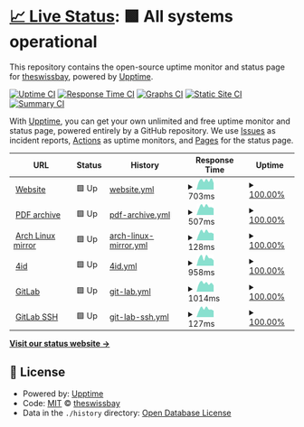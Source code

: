 # [📈 Live Status](https://theswissbay.github.io/status): <!--live status--> **🟩 All systems operational**

This repository contains the open-source uptime monitor and status page for [theswissbay](https://theswissbay.github.io/status), powered by [Upptime](https://github.com/upptime/upptime).

[![Uptime CI](https://github.com/theswissbay/status/workflows/Uptime%20CI/badge.svg)](https://github.com/theswissbay/status/actions?query=workflow%3A%22Uptime+CI%22)
[![Response Time CI](https://github.com/theswissbay/status/workflows/Response%20Time%20CI/badge.svg)](https://github.com/theswissbay/status/actions?query=workflow%3A%22Response+Time+CI%22)
[![Graphs CI](https://github.com/theswissbay/status/workflows/Graphs%20CI/badge.svg)](https://github.com/theswissbay/status/actions?query=workflow%3A%22Graphs+CI%22)
[![Static Site CI](https://github.com/theswissbay/status/workflows/Static%20Site%20CI/badge.svg)](https://github.com/theswissbay/status/actions?query=workflow%3A%22Static+Site+CI%22)
[![Summary CI](https://github.com/theswissbay/status/workflows/Summary%20CI/badge.svg)](https://github.com/theswissbay/status/actions?query=workflow%3A%22Summary+CI%22)

With [Upptime](https://upptime.js.org), you can get your own unlimited and free uptime monitor and status page, powered entirely by a GitHub repository. We use [Issues](https://github.com/theswissbay/status/issues) as incident reports, [Actions](https://github.com/theswissbay/status/actions) as uptime monitors, and [Pages](https://theswissbay.github.io/status) for the status page.

<!--start: status pages-->
<!-- This summary is generated by Upptime (https://github.com/upptime/upptime) -->
<!-- Do not edit this manually, your changes will be overwritten -->
<!-- prettier-ignore -->
| URL | Status | History | Response Time | Uptime |
| --- | ------ | ------- | ------------- | ------ |
| <img alt="" src="https://theswissbay.ch/favicon.ico" height="13"> [Website](https://theswissbay.ch/) | 🟩 Up | [website.yml](https://github.com/theswissbay/status/commits/HEAD/history/website.yml) | <details><summary><img alt="Response time graph" src="./graphs/website/response-time-week.png" height="20"> 703ms</summary><br><a href="https://theswissbay.github.io/status/history/website"><img alt="Response time 539" src="https://img.shields.io/endpoint?url=https%3A%2F%2Fraw.githubusercontent.com%2Ftheswissbay%2Fstatus%2FHEAD%2Fapi%2Fwebsite%2Fresponse-time.json"></a><br><a href="https://theswissbay.github.io/status/history/website"><img alt="24-hour response time 509" src="https://img.shields.io/endpoint?url=https%3A%2F%2Fraw.githubusercontent.com%2Ftheswissbay%2Fstatus%2FHEAD%2Fapi%2Fwebsite%2Fresponse-time-day.json"></a><br><a href="https://theswissbay.github.io/status/history/website"><img alt="7-day response time 703" src="https://img.shields.io/endpoint?url=https%3A%2F%2Fraw.githubusercontent.com%2Ftheswissbay%2Fstatus%2FHEAD%2Fapi%2Fwebsite%2Fresponse-time-week.json"></a><br><a href="https://theswissbay.github.io/status/history/website"><img alt="30-day response time 666" src="https://img.shields.io/endpoint?url=https%3A%2F%2Fraw.githubusercontent.com%2Ftheswissbay%2Fstatus%2FHEAD%2Fapi%2Fwebsite%2Fresponse-time-month.json"></a><br><a href="https://theswissbay.github.io/status/history/website"><img alt="1-year response time 548" src="https://img.shields.io/endpoint?url=https%3A%2F%2Fraw.githubusercontent.com%2Ftheswissbay%2Fstatus%2FHEAD%2Fapi%2Fwebsite%2Fresponse-time-year.json"></a></details> | <details><summary><a href="https://theswissbay.github.io/status/history/website">100.00%</a></summary><a href="https://theswissbay.github.io/status/history/website"><img alt="All-time uptime 99.90%" src="https://img.shields.io/endpoint?url=https%3A%2F%2Fraw.githubusercontent.com%2Ftheswissbay%2Fstatus%2FHEAD%2Fapi%2Fwebsite%2Fuptime.json"></a><br><a href="https://theswissbay.github.io/status/history/website"><img alt="24-hour uptime 100.00%" src="https://img.shields.io/endpoint?url=https%3A%2F%2Fraw.githubusercontent.com%2Ftheswissbay%2Fstatus%2FHEAD%2Fapi%2Fwebsite%2Fuptime-day.json"></a><br><a href="https://theswissbay.github.io/status/history/website"><img alt="7-day uptime 100.00%" src="https://img.shields.io/endpoint?url=https%3A%2F%2Fraw.githubusercontent.com%2Ftheswissbay%2Fstatus%2FHEAD%2Fapi%2Fwebsite%2Fuptime-week.json"></a><br><a href="https://theswissbay.github.io/status/history/website"><img alt="30-day uptime 99.83%" src="https://img.shields.io/endpoint?url=https%3A%2F%2Fraw.githubusercontent.com%2Ftheswissbay%2Fstatus%2FHEAD%2Fapi%2Fwebsite%2Fuptime-month.json"></a><br><a href="https://theswissbay.github.io/status/history/website"><img alt="1-year uptime 99.89%" src="https://img.shields.io/endpoint?url=https%3A%2F%2Fraw.githubusercontent.com%2Ftheswissbay%2Fstatus%2FHEAD%2Fapi%2Fwebsite%2Fuptime-year.json"></a></details>
| <img alt="" src="https://theswissbay.ch/favicon.ico" height="13"> [PDF archive](https://theswissbay.ch/pdf/changelog.html) | 🟩 Up | [pdf-archive.yml](https://github.com/theswissbay/status/commits/HEAD/history/pdf-archive.yml) | <details><summary><img alt="Response time graph" src="./graphs/pdf-archive/response-time-week.png" height="20"> 507ms</summary><br><a href="https://theswissbay.github.io/status/history/pdf-archive"><img alt="Response time 737" src="https://img.shields.io/endpoint?url=https%3A%2F%2Fraw.githubusercontent.com%2Ftheswissbay%2Fstatus%2FHEAD%2Fapi%2Fpdf-archive%2Fresponse-time.json"></a><br><a href="https://theswissbay.github.io/status/history/pdf-archive"><img alt="24-hour response time 403" src="https://img.shields.io/endpoint?url=https%3A%2F%2Fraw.githubusercontent.com%2Ftheswissbay%2Fstatus%2FHEAD%2Fapi%2Fpdf-archive%2Fresponse-time-day.json"></a><br><a href="https://theswissbay.github.io/status/history/pdf-archive"><img alt="7-day response time 507" src="https://img.shields.io/endpoint?url=https%3A%2F%2Fraw.githubusercontent.com%2Ftheswissbay%2Fstatus%2FHEAD%2Fapi%2Fpdf-archive%2Fresponse-time-week.json"></a><br><a href="https://theswissbay.github.io/status/history/pdf-archive"><img alt="30-day response time 608" src="https://img.shields.io/endpoint?url=https%3A%2F%2Fraw.githubusercontent.com%2Ftheswissbay%2Fstatus%2FHEAD%2Fapi%2Fpdf-archive%2Fresponse-time-month.json"></a><br><a href="https://theswissbay.github.io/status/history/pdf-archive"><img alt="1-year response time 730" src="https://img.shields.io/endpoint?url=https%3A%2F%2Fraw.githubusercontent.com%2Ftheswissbay%2Fstatus%2FHEAD%2Fapi%2Fpdf-archive%2Fresponse-time-year.json"></a></details> | <details><summary><a href="https://theswissbay.github.io/status/history/pdf-archive">100.00%</a></summary><a href="https://theswissbay.github.io/status/history/pdf-archive"><img alt="All-time uptime 99.90%" src="https://img.shields.io/endpoint?url=https%3A%2F%2Fraw.githubusercontent.com%2Ftheswissbay%2Fstatus%2FHEAD%2Fapi%2Fpdf-archive%2Fuptime.json"></a><br><a href="https://theswissbay.github.io/status/history/pdf-archive"><img alt="24-hour uptime 100.00%" src="https://img.shields.io/endpoint?url=https%3A%2F%2Fraw.githubusercontent.com%2Ftheswissbay%2Fstatus%2FHEAD%2Fapi%2Fpdf-archive%2Fuptime-day.json"></a><br><a href="https://theswissbay.github.io/status/history/pdf-archive"><img alt="7-day uptime 100.00%" src="https://img.shields.io/endpoint?url=https%3A%2F%2Fraw.githubusercontent.com%2Ftheswissbay%2Fstatus%2FHEAD%2Fapi%2Fpdf-archive%2Fuptime-week.json"></a><br><a href="https://theswissbay.github.io/status/history/pdf-archive"><img alt="30-day uptime 99.83%" src="https://img.shields.io/endpoint?url=https%3A%2F%2Fraw.githubusercontent.com%2Ftheswissbay%2Fstatus%2FHEAD%2Fapi%2Fpdf-archive%2Fuptime-month.json"></a><br><a href="https://theswissbay.github.io/status/history/pdf-archive"><img alt="1-year uptime 99.89%" src="https://img.shields.io/endpoint?url=https%3A%2F%2Fraw.githubusercontent.com%2Ftheswissbay%2Fstatus%2FHEAD%2Fapi%2Fpdf-archive%2Fuptime-year.json"></a></details>
| <img alt="" src="https://upload.wikimedia.org/wikipedia/commons/thumb/a/a5/Archlinux-icon-crystal-64.svg/65px-Archlinux-icon-crystal-64.svg.png" height="13"> [Arch Linux mirror](https://theswissbay.ch/archlinux/lastupdate) | 🟩 Up | [arch-linux-mirror.yml](https://github.com/theswissbay/status/commits/HEAD/history/arch-linux-mirror.yml) | <details><summary><img alt="Response time graph" src="./graphs/arch-linux-mirror/response-time-week.png" height="20"> 128ms</summary><br><a href="https://theswissbay.github.io/status/history/arch-linux-mirror"><img alt="Response time 132" src="https://img.shields.io/endpoint?url=https%3A%2F%2Fraw.githubusercontent.com%2Ftheswissbay%2Fstatus%2FHEAD%2Fapi%2Farch-linux-mirror%2Fresponse-time.json"></a><br><a href="https://theswissbay.github.io/status/history/arch-linux-mirror"><img alt="24-hour response time 103" src="https://img.shields.io/endpoint?url=https%3A%2F%2Fraw.githubusercontent.com%2Ftheswissbay%2Fstatus%2FHEAD%2Fapi%2Farch-linux-mirror%2Fresponse-time-day.json"></a><br><a href="https://theswissbay.github.io/status/history/arch-linux-mirror"><img alt="7-day response time 128" src="https://img.shields.io/endpoint?url=https%3A%2F%2Fraw.githubusercontent.com%2Ftheswissbay%2Fstatus%2FHEAD%2Fapi%2Farch-linux-mirror%2Fresponse-time-week.json"></a><br><a href="https://theswissbay.github.io/status/history/arch-linux-mirror"><img alt="30-day response time 129" src="https://img.shields.io/endpoint?url=https%3A%2F%2Fraw.githubusercontent.com%2Ftheswissbay%2Fstatus%2FHEAD%2Fapi%2Farch-linux-mirror%2Fresponse-time-month.json"></a><br><a href="https://theswissbay.github.io/status/history/arch-linux-mirror"><img alt="1-year response time 132" src="https://img.shields.io/endpoint?url=https%3A%2F%2Fraw.githubusercontent.com%2Ftheswissbay%2Fstatus%2FHEAD%2Fapi%2Farch-linux-mirror%2Fresponse-time-year.json"></a></details> | <details><summary><a href="https://theswissbay.github.io/status/history/arch-linux-mirror">100.00%</a></summary><a href="https://theswissbay.github.io/status/history/arch-linux-mirror"><img alt="All-time uptime 99.91%" src="https://img.shields.io/endpoint?url=https%3A%2F%2Fraw.githubusercontent.com%2Ftheswissbay%2Fstatus%2FHEAD%2Fapi%2Farch-linux-mirror%2Fuptime.json"></a><br><a href="https://theswissbay.github.io/status/history/arch-linux-mirror"><img alt="24-hour uptime 100.00%" src="https://img.shields.io/endpoint?url=https%3A%2F%2Fraw.githubusercontent.com%2Ftheswissbay%2Fstatus%2FHEAD%2Fapi%2Farch-linux-mirror%2Fuptime-day.json"></a><br><a href="https://theswissbay.github.io/status/history/arch-linux-mirror"><img alt="7-day uptime 100.00%" src="https://img.shields.io/endpoint?url=https%3A%2F%2Fraw.githubusercontent.com%2Ftheswissbay%2Fstatus%2FHEAD%2Fapi%2Farch-linux-mirror%2Fuptime-week.json"></a><br><a href="https://theswissbay.github.io/status/history/arch-linux-mirror"><img alt="30-day uptime 99.83%" src="https://img.shields.io/endpoint?url=https%3A%2F%2Fraw.githubusercontent.com%2Ftheswissbay%2Fstatus%2FHEAD%2Fapi%2Farch-linux-mirror%2Fuptime-month.json"></a><br><a href="https://theswissbay.github.io/status/history/arch-linux-mirror"><img alt="1-year uptime 99.90%" src="https://img.shields.io/endpoint?url=https%3A%2F%2Fraw.githubusercontent.com%2Ftheswissbay%2Fstatus%2FHEAD%2Fapi%2Farch-linux-mirror%2Fuptime-year.json"></a></details>
| <img alt="" src="https://fourid.theswissbay.ch/static/img/ico.webp" height="13"> [4id](https://fourid.theswissbay.ch/) | 🟩 Up | [4id.yml](https://github.com/theswissbay/status/commits/HEAD/history/4id.yml) | <details><summary><img alt="Response time graph" src="./graphs/4id/response-time-week.png" height="20"> 958ms</summary><br><a href="https://theswissbay.github.io/status/history/4id"><img alt="Response time 646" src="https://img.shields.io/endpoint?url=https%3A%2F%2Fraw.githubusercontent.com%2Ftheswissbay%2Fstatus%2FHEAD%2Fapi%2F4id%2Fresponse-time.json"></a><br><a href="https://theswissbay.github.io/status/history/4id"><img alt="24-hour response time 641" src="https://img.shields.io/endpoint?url=https%3A%2F%2Fraw.githubusercontent.com%2Ftheswissbay%2Fstatus%2FHEAD%2Fapi%2F4id%2Fresponse-time-day.json"></a><br><a href="https://theswissbay.github.io/status/history/4id"><img alt="7-day response time 958" src="https://img.shields.io/endpoint?url=https%3A%2F%2Fraw.githubusercontent.com%2Ftheswissbay%2Fstatus%2FHEAD%2Fapi%2F4id%2Fresponse-time-week.json"></a><br><a href="https://theswissbay.github.io/status/history/4id"><img alt="30-day response time 878" src="https://img.shields.io/endpoint?url=https%3A%2F%2Fraw.githubusercontent.com%2Ftheswissbay%2Fstatus%2FHEAD%2Fapi%2F4id%2Fresponse-time-month.json"></a><br><a href="https://theswissbay.github.io/status/history/4id"><img alt="1-year response time 668" src="https://img.shields.io/endpoint?url=https%3A%2F%2Fraw.githubusercontent.com%2Ftheswissbay%2Fstatus%2FHEAD%2Fapi%2F4id%2Fresponse-time-year.json"></a></details> | <details><summary><a href="https://theswissbay.github.io/status/history/4id">100.00%</a></summary><a href="https://theswissbay.github.io/status/history/4id"><img alt="All-time uptime 98.65%" src="https://img.shields.io/endpoint?url=https%3A%2F%2Fraw.githubusercontent.com%2Ftheswissbay%2Fstatus%2FHEAD%2Fapi%2F4id%2Fuptime.json"></a><br><a href="https://theswissbay.github.io/status/history/4id"><img alt="24-hour uptime 100.00%" src="https://img.shields.io/endpoint?url=https%3A%2F%2Fraw.githubusercontent.com%2Ftheswissbay%2Fstatus%2FHEAD%2Fapi%2F4id%2Fuptime-day.json"></a><br><a href="https://theswissbay.github.io/status/history/4id"><img alt="7-day uptime 100.00%" src="https://img.shields.io/endpoint?url=https%3A%2F%2Fraw.githubusercontent.com%2Ftheswissbay%2Fstatus%2FHEAD%2Fapi%2F4id%2Fuptime-week.json"></a><br><a href="https://theswissbay.github.io/status/history/4id"><img alt="30-day uptime 99.82%" src="https://img.shields.io/endpoint?url=https%3A%2F%2Fraw.githubusercontent.com%2Ftheswissbay%2Fstatus%2FHEAD%2Fapi%2F4id%2Fuptime-month.json"></a><br><a href="https://theswissbay.github.io/status/history/4id"><img alt="1-year uptime 98.52%" src="https://img.shields.io/endpoint?url=https%3A%2F%2Fraw.githubusercontent.com%2Ftheswissbay%2Fstatus%2FHEAD%2Fapi%2F4id%2Fuptime-year.json"></a></details>
| <img alt="" src="https://gitlab.theswissbay.ch/assets/favicon-72a2cad5025aa931d6ea56c3201d1f18e68a8cd39788c7c80d5b2b82aa5143ef.png" height="13"> [GitLab](https://gitlab.theswissbay.ch/users/sign_in) | 🟩 Up | [git-lab.yml](https://github.com/theswissbay/status/commits/HEAD/history/git-lab.yml) | <details><summary><img alt="Response time graph" src="./graphs/git-lab/response-time-week.png" height="20"> 1014ms</summary><br><a href="https://theswissbay.github.io/status/history/git-lab"><img alt="Response time 843" src="https://img.shields.io/endpoint?url=https%3A%2F%2Fraw.githubusercontent.com%2Ftheswissbay%2Fstatus%2FHEAD%2Fapi%2Fgit-lab%2Fresponse-time.json"></a><br><a href="https://theswissbay.github.io/status/history/git-lab"><img alt="24-hour response time 761" src="https://img.shields.io/endpoint?url=https%3A%2F%2Fraw.githubusercontent.com%2Ftheswissbay%2Fstatus%2FHEAD%2Fapi%2Fgit-lab%2Fresponse-time-day.json"></a><br><a href="https://theswissbay.github.io/status/history/git-lab"><img alt="7-day response time 1014" src="https://img.shields.io/endpoint?url=https%3A%2F%2Fraw.githubusercontent.com%2Ftheswissbay%2Fstatus%2FHEAD%2Fapi%2Fgit-lab%2Fresponse-time-week.json"></a><br><a href="https://theswissbay.github.io/status/history/git-lab"><img alt="30-day response time 1013" src="https://img.shields.io/endpoint?url=https%3A%2F%2Fraw.githubusercontent.com%2Ftheswissbay%2Fstatus%2FHEAD%2Fapi%2Fgit-lab%2Fresponse-time-month.json"></a><br><a href="https://theswissbay.github.io/status/history/git-lab"><img alt="1-year response time 860" src="https://img.shields.io/endpoint?url=https%3A%2F%2Fraw.githubusercontent.com%2Ftheswissbay%2Fstatus%2FHEAD%2Fapi%2Fgit-lab%2Fresponse-time-year.json"></a></details> | <details><summary><a href="https://theswissbay.github.io/status/history/git-lab">100.00%</a></summary><a href="https://theswissbay.github.io/status/history/git-lab"><img alt="All-time uptime 99.89%" src="https://img.shields.io/endpoint?url=https%3A%2F%2Fraw.githubusercontent.com%2Ftheswissbay%2Fstatus%2FHEAD%2Fapi%2Fgit-lab%2Fuptime.json"></a><br><a href="https://theswissbay.github.io/status/history/git-lab"><img alt="24-hour uptime 100.00%" src="https://img.shields.io/endpoint?url=https%3A%2F%2Fraw.githubusercontent.com%2Ftheswissbay%2Fstatus%2FHEAD%2Fapi%2Fgit-lab%2Fuptime-day.json"></a><br><a href="https://theswissbay.github.io/status/history/git-lab"><img alt="7-day uptime 100.00%" src="https://img.shields.io/endpoint?url=https%3A%2F%2Fraw.githubusercontent.com%2Ftheswissbay%2Fstatus%2FHEAD%2Fapi%2Fgit-lab%2Fuptime-week.json"></a><br><a href="https://theswissbay.github.io/status/history/git-lab"><img alt="30-day uptime 99.80%" src="https://img.shields.io/endpoint?url=https%3A%2F%2Fraw.githubusercontent.com%2Ftheswissbay%2Fstatus%2FHEAD%2Fapi%2Fgit-lab%2Fuptime-month.json"></a><br><a href="https://theswissbay.github.io/status/history/git-lab"><img alt="1-year uptime 99.88%" src="https://img.shields.io/endpoint?url=https%3A%2F%2Fraw.githubusercontent.com%2Ftheswissbay%2Fstatus%2FHEAD%2Fapi%2Fgit-lab%2Fuptime-year.json"></a></details>
| <img alt="" src="https://gitlab.theswissbay.ch/assets/favicon-72a2cad5025aa931d6ea56c3201d1f18e68a8cd39788c7c80d5b2b82aa5143ef.png" height="13"> [GitLab SSH](81.6.2.165) | 🟩 Up | [git-lab-ssh.yml](https://github.com/theswissbay/status/commits/HEAD/history/git-lab-ssh.yml) | <details><summary><img alt="Response time graph" src="./graphs/git-lab-ssh/response-time-week.png" height="20"> 127ms</summary><br><a href="https://theswissbay.github.io/status/history/git-lab-ssh"><img alt="Response time 127" src="https://img.shields.io/endpoint?url=https%3A%2F%2Fraw.githubusercontent.com%2Ftheswissbay%2Fstatus%2FHEAD%2Fapi%2Fgit-lab-ssh%2Fresponse-time.json"></a><br><a href="https://theswissbay.github.io/status/history/git-lab-ssh"><img alt="24-hour response time 99" src="https://img.shields.io/endpoint?url=https%3A%2F%2Fraw.githubusercontent.com%2Ftheswissbay%2Fstatus%2FHEAD%2Fapi%2Fgit-lab-ssh%2Fresponse-time-day.json"></a><br><a href="https://theswissbay.github.io/status/history/git-lab-ssh"><img alt="7-day response time 127" src="https://img.shields.io/endpoint?url=https%3A%2F%2Fraw.githubusercontent.com%2Ftheswissbay%2Fstatus%2FHEAD%2Fapi%2Fgit-lab-ssh%2Fresponse-time-week.json"></a><br><a href="https://theswissbay.github.io/status/history/git-lab-ssh"><img alt="30-day response time 125" src="https://img.shields.io/endpoint?url=https%3A%2F%2Fraw.githubusercontent.com%2Ftheswissbay%2Fstatus%2FHEAD%2Fapi%2Fgit-lab-ssh%2Fresponse-time-month.json"></a><br><a href="https://theswissbay.github.io/status/history/git-lab-ssh"><img alt="1-year response time 127" src="https://img.shields.io/endpoint?url=https%3A%2F%2Fraw.githubusercontent.com%2Ftheswissbay%2Fstatus%2FHEAD%2Fapi%2Fgit-lab-ssh%2Fresponse-time-year.json"></a></details> | <details><summary><a href="https://theswissbay.github.io/status/history/git-lab-ssh">100.00%</a></summary><a href="https://theswissbay.github.io/status/history/git-lab-ssh"><img alt="All-time uptime 98.59%" src="https://img.shields.io/endpoint?url=https%3A%2F%2Fraw.githubusercontent.com%2Ftheswissbay%2Fstatus%2FHEAD%2Fapi%2Fgit-lab-ssh%2Fuptime.json"></a><br><a href="https://theswissbay.github.io/status/history/git-lab-ssh"><img alt="24-hour uptime 100.00%" src="https://img.shields.io/endpoint?url=https%3A%2F%2Fraw.githubusercontent.com%2Ftheswissbay%2Fstatus%2FHEAD%2Fapi%2Fgit-lab-ssh%2Fuptime-day.json"></a><br><a href="https://theswissbay.github.io/status/history/git-lab-ssh"><img alt="7-day uptime 100.00%" src="https://img.shields.io/endpoint?url=https%3A%2F%2Fraw.githubusercontent.com%2Ftheswissbay%2Fstatus%2FHEAD%2Fapi%2Fgit-lab-ssh%2Fuptime-week.json"></a><br><a href="https://theswissbay.github.io/status/history/git-lab-ssh"><img alt="30-day uptime 99.85%" src="https://img.shields.io/endpoint?url=https%3A%2F%2Fraw.githubusercontent.com%2Ftheswissbay%2Fstatus%2FHEAD%2Fapi%2Fgit-lab-ssh%2Fuptime-month.json"></a><br><a href="https://theswissbay.github.io/status/history/git-lab-ssh"><img alt="1-year uptime 98.46%" src="https://img.shields.io/endpoint?url=https%3A%2F%2Fraw.githubusercontent.com%2Ftheswissbay%2Fstatus%2FHEAD%2Fapi%2Fgit-lab-ssh%2Fuptime-year.json"></a></details>

<!--end: status pages-->

[**Visit our status website →**](https://theswissbay.github.io/status)

## 📄 License

- Powered by: [Upptime](https://github.com/upptime/upptime)
- Code: [MIT](./LICENSE) © [theswissbay](https://theswissbay.github.io/status)
- Data in the `./history` directory: [Open Database License](https://opendatacommons.org/licenses/odbl/1-0/)
